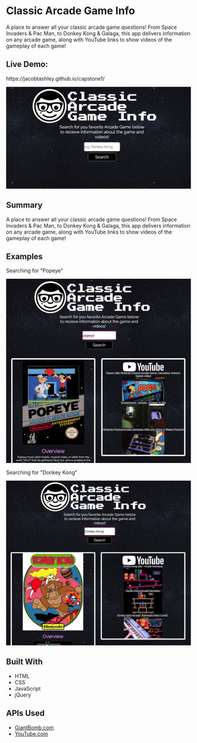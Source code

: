<h1>Classic Arcade Game Info</h1>

<p>A place to answer all your classic arcade game questions! From Space Invaders & Pac Man, to Donkey Kong & Galaga, this app delivers information on any arcade game, along with YouTube links to show videos of the gameplay of each game!</p>

<h2>Live Demo:</h2> 
<p>https://jacobtashley.github.io/capstone1/</p>

<img src="images/screen1.png">

<h2>Summary</h2>

<p>A place to answer all your classic arcade game questions! From Space Invaders & Pac Man, to Donkey Kong & Galaga, this app delivers information on any arcade game, along with YouTube links to show videos of the gameplay of each game!</p>

<h2>Examples</h2>

<p>Searching for "Popeye"</p>

<img src="images/screen2.png">

<p>Searching for "Donkey Kong"</p>

<img src="images/screen3.png">

<h2>Built With</h2>

<ul>
  <li>HTML</li>
  <li>CSS</li>
  <li>JavaScript</li>
  <li>jQuery</li>
 </ul>
 
 <h2>APIs Used</h2>

<ul>
  <li><a href="https://www.giantbomb.com/api/">GiantBomb.com</a></li>
  <li><a href="https://developers.google.com/youtube/">YouTube.com</a></li>
 </ul>
